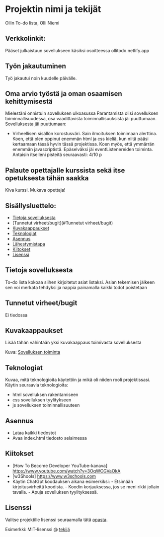 # Projektin nimi ja tekijät
Ollin To-do lista, Olli Niemi

## Verkkolinkit:
Pääset julkaistuun sovellukseen käsiksi osoitteessa ollitodo.netlify.app


## Työn jakautuminen 
Työ jakautui noin kuudelle päivälle.

## Oma arvio työstä ja oman osaamisen kehittymisestä
Mielestäni onnistuin sovelluksen ulkoasussa
Parantamista olisi sovelluksen toiminnallisuudessa, osa vaadittavista toiminnallisuuksista jäi puuttumaan.
Sovelluksesta jäi puuttumaan:
- Virheellisen sisällön korostusväri. Sain ilmoituksen toimimaan alerttina.
Koen, että olen oppinut enemmän html ja css kieliä, kun niitä pääsi kertaamaan tässä hyvin tässä projektissa. Koen myös, että ymmärrän enemmän javascriptistä.
Epäselväksi jäi eventListenereiden toiminta.
Antaisin itselleni pisteitä seuraavasti: 4/10 p

## Palaute opettajalle kurssista sekä itse opetuksesta tähän saakka
Kiva kurssi. Mukava opettaja!


## Sisällysluettelo:

- [Tietoja sovelluksesta](#tietoja-sovelluksesta)
- [Tunnetut virheet/bugit](#Tunnetut virheet/bugit)
- [Kuvakaappaukset](#kuvakaappaukset)
- [Teknologiat](#teknologiat)
- [Asennus](#asennus)
- [Lähestymistapa](#lähestymistapa)
- [Kiitokset](#kiitokset)
- [Lisenssi](#lisenssi)

## Tietoja sovelluksesta
To-do lista kokoaa siihen kirjoitetut asiat listaksi. Asian tekemisen jälkeen sen voi merkata tehdyksi ja nappia painamalla kaikki todot poistetaan

## Tunnetut virheet/bugit
Ei tiedossa

## Kuvakaappaukset
Lisää tähän vähintään yksi kuvakaappaus toimivasta sovelluksesta  

Kuva: [Sovelluksen toiminta](https://imgur.com/a/8FlvnrM)


## Teknologiat
Kuvaa, mitä teknologioita käytettiin ja mikä oli niiden rooli projektissasi.  
Käytin seuraavia teknologioita:
- html sovelluksen rakentamiseen
- css sovelluksen tyylitykseen
- js sovelluksen toiminnallisuuteen

## Asennus
- Lataa kaikki tiedostot
- Avaa index.html tiedosto selaimessa

## Kiitokset
- [How To Become Developer YouTube-kanava] https://www.youtube.com/watch?v=3OqWCGVaOkA
- [w3Shools] https://www.w3schools.com
- Käytin ChatGpt koodauksen aikana esimerkiksi:
      - Etsimään kirjoitusvirheitä koodista.
      - Koodin korjauksessa, jos se meni rikki jollain tavalla.
      - Apuja sovelluksen tyylityksessä.



## Lisenssi
Valitse projektille lisenssi seuraamalla tätä [opasta](https://docs.github.com/en/communities/setting-up-your-project-for-healthy-contributions/adding-a-license-to-a-repository).

Esimerkki: MIT-lisenssi @ [tekijä](author.com)
